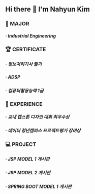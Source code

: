 ## Hi there 👋 I'm Nahyun Kim

<!--
- 🔭 I’m currently working on ...
- 🌱 I’m currently learning ...
- 👯 I’m looking to collaborate on ...
- 🤔 I’m looking for help with ...
- 💬 Ask me about ...
- 📫 How to reach me: ...
- 😄 Pronouns: ...
- ⚡ Fun fact: ...✨
-->

### :notebook: MAJOR
#####   · Industrial Engineering

### :trophy: CERTIFICATE
#####  · 정보처리기사 필기
#####  · ADSP
#####  · 컴퓨터활용능력 1급

### 🌱 EXPERIENCE
#####  · 교내 캡스톤 디자인 대회 최우수상
#####  · 데이터 청년캠퍼스 프로젝트평가 장려상

### :computer: PROJECT
#####  · JSP MODEL 1 게시판
#####  · JSP MODEL 2 게시판
#####  · SPRING BOOT MODEL 1 게시판



